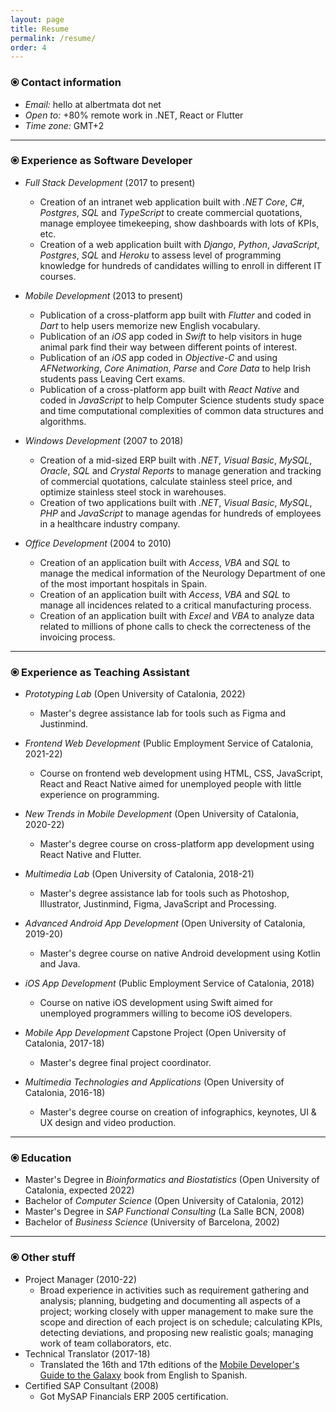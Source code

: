 ```yaml
---
layout: page
title: Resume
permalink: /resume/
order: 4
---
```

### <span class="cv-bullet">&#10687;</span> Contact information

- _Email:_ hello <span class="resume-grayed-out">at</span> albertmata <span class="resume-grayed-out">dot</span> net
- _Open to:_ +80% remote work in .NET, React or Flutter
- _Time zone:_ GMT+2

<hr />

### <span class="cv-bullet">&#10687;</span> Experience as Software Developer

* _Full Stack Development_ <span class="resume-grayed-out">(2017 to present)</span>
    * Creation of an intranet web application built with _.NET Core_, _C#_, _Postgres_, _SQL_ and _TypeScript_ to create commercial quotations, manage employee timekeeping, show dashboards with lots of KPIs, etc.
    * Creation of a web application built with _Django_, _Python_, _JavaScript_, _Postgres_, _SQL_ and _Heroku_ to assess level of programming knowledge for hundreds of candidates willing to enroll in different IT courses.    

* _Mobile Development_ <span class="resume-grayed-out">(2013 to present)</span>
    * Publication of a cross-platform app built with _Flutter_ and coded in _Dart_ to help users memorize new English vocabulary.
    * Publication of an _iOS_ app coded in _Swift_ to help visitors in huge animal park find their way between different points of interest.
    * Publication of an _iOS_ app coded in _Objective-C_ and using _AFNetworking_, _Core Animation_, _Parse_ and _Core Data_ to help Irish students pass Leaving Cert exams.         
    * Publication of a cross-platform app built with _React Native_ and coded in _JavaScript_ to help Computer Science students study space and time computational complexities of common data structures and algorithms.     

* _Windows Development_ <span class="resume-grayed-out">(2007 to 2018)</span>
    * Creation of a mid-sized ERP built with _.NET_, _Visual Basic_, _MySQL_, _Oracle_, _SQL_ and _Crystal Reports_ to manage generation and tracking of commercial quotations, calculate stainless steel price, and optimize stainless steel stock in warehouses.   
    * Creation of two applications built with _.NET_, _Visual Basic_, _MySQL_, _PHP_ and _JavaScript_ to manage agendas for hundreds of employees in a healthcare industry company.

* _Office Development_ <span class="resume-grayed-out">(2004 to 2010)</span>
    * Creation of an application built with _Access_, _VBA_ and _SQL_ to manage the medical information of the Neurology Department of one of the most important hospitals in Spain.
    * Creation of an application built with _Access_, _VBA_ and _SQL_ to manage all incidences related to a critical manufacturing process.     
    * Creation of an application built with _Excel_ and _VBA_ to analyze data related to millions of phone calls to check the correcteness of the invoicing process.

---

### <span class="cv-bullet">&#10687;</span> Experience as Teaching Assistant

* _Prototyping Lab_ <span class="resume-grayed-out">(Open University of Catalonia, 2022)</span>
    * Master's degree assistance lab for tools such as Figma and Justinmind.

* _Frontend Web Development_ <span class="resume-grayed-out">(Public Employment Service of Catalonia, 2021-22)</span>
    * Course on frontend web development using HTML, CSS, JavaScript, React and React Native aimed for unemployed people with little experience on programming.

* _New Trends in Mobile Development_ <span class="resume-grayed-out">(Open University of Catalonia, 2020-22)</span>
    * Master's degree course on cross-platform app development using React Native and Flutter.

* _Multimedia Lab_ <span class="resume-grayed-out">(Open University of Catalonia, 2018-21)</span>
    * Master's degree assistance lab for tools such as Photoshop, Illustrator, Justinmind, Figma, JavaScript and Processing.

* _Advanced Android App Development_ <span class="resume-grayed-out">(Open University of Catalonia, 2019-20)</span>
    * Master's degree course on native Android development using Kotlin and Java.

* _iOS App Development_ <span class="resume-grayed-out">(Public Employment Service of Catalonia, 2018)</span>
    * Course on native iOS development using Swift aimed for unemployed programmers willing to become iOS developers.

* _Mobile App Development_ Capstone Project <span class="resume-grayed-out">(Open University of Catalonia, 2017-18)</span>
    * Master's degree final project coordinator.

* _Multimedia Technologies and Applications_ <span class="resume-grayed-out">(Open University of Catalonia, 2016-18)</span>
    * Master's degree course on creation of infographics, keynotes, UI & UX design and video production.

---

### <span class="cv-bullet">&#10687;</span> Education

* Master's Degree in _Bioinformatics and Biostatistics_ <span class="resume-grayed-out">(Open University of Catalonia, expected 2022)</span>
* Bachelor of _Computer Science_ <span class="resume-grayed-out">(Open University of Catalonia, 2012)</span>
* Master's Degree in _SAP Functional Consulting_ <span class="resume-grayed-out">(La Salle BCN, 2008)</span>
* Bachelor of _Business Science_ <span class="resume-grayed-out">(University of Barcelona, 2002)</span>

---

### <span class="cv-bullet">&#10687;</span> Other stuff

* Project Manager <span class="resume-grayed-out">(2010-22)</span>
    * Broad experience in activities such as requirement gathering and analysis; planning, budgeting and documenting all aspects of a project; working closely with upper management to make sure the scope and direction of each project is on schedule; calculating KPIs, detecting deviations, and proposing new realistic goals; managing work of team collaborators, etc.
* Technical Translator <span class="resume-grayed-out">(2017-18)</span>
    * Translated the 16th and 17th editions of the [Mobile Developer's Guide to the Galaxy](https://www.open-xchange.com/resources/mobile-developers-guide-to-the-galaxy/) book from English to Spanish.
* Certified SAP Consultant <span class="resume-grayed-out">(2008)</span>
    * Got MySAP Financials ERP 2005 certification.